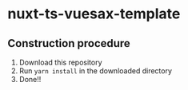 # nuxt-ts-vuesax-template

## Construction procedure

1. Download this repository
2. Run `yarn install` in the downloaded directory
3. Done!!
